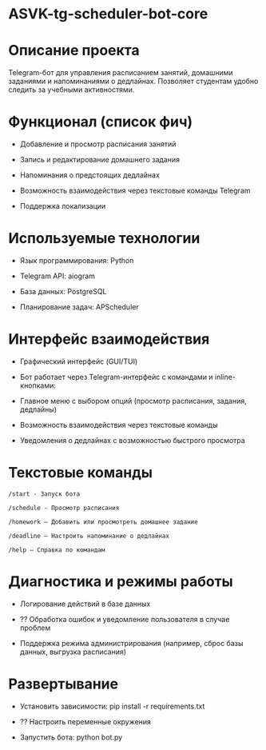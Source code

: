 # ASVK-tg-scheduler-bot-core

# Описание проекта

Telegram-бот для управления расписанием занятий, домашними заданиями и напоминаниями о дедлайнах. Позволяет студентам удобно следить за учебными активностями.

# Функционал (список фич)

* Добавление и просмотр расписания занятий

* Запись и редактирование домашнего задания

* Напоминания о предстоящих дедлайнах

* Возможность взаимодействия через текстовые команды Telegram

* Поддержка локализации

# Используемые технологии

* Язык программирования: Python

* Telegram API: aiogram

* База данных: PostgreSQL

* Планирование задач: APScheduler

# Интерфейс взаимодействия

* Графический интерфейс (GUI/TUI)

* Бот работает через Telegram-интерфейс с командами и inline-кнопками:

* Главное меню с выбором опций (просмотр расписания, задания, дедлайны)

* Возможность взаимодействия через текстовые команды

* Уведомления о дедлайнах с возможностью быстрого просмотра

# Текстовые команды
```
/start - Запуск бота
```
```
/schedule - Просмотр расписания
```
```
/homework – Добавить или просмотреть домашнее задание
```
```
/deadline – Настроить напоминание о дедлайнах
```
```
/help – Справка по командам
```

# Диагностика и режимы работы

* Логирование действий в базе данных

* ?? Обработка ошибок и уведомление пользователя в случае проблем

* Поддержка режима администрирования (например, сброс базы данных, выгрузка расписания)

# Развертывание

* Установить зависимости: pip install -r requirements.txt

* ?? Настроить переменные окружения

* Запустить бота: python bot.py
